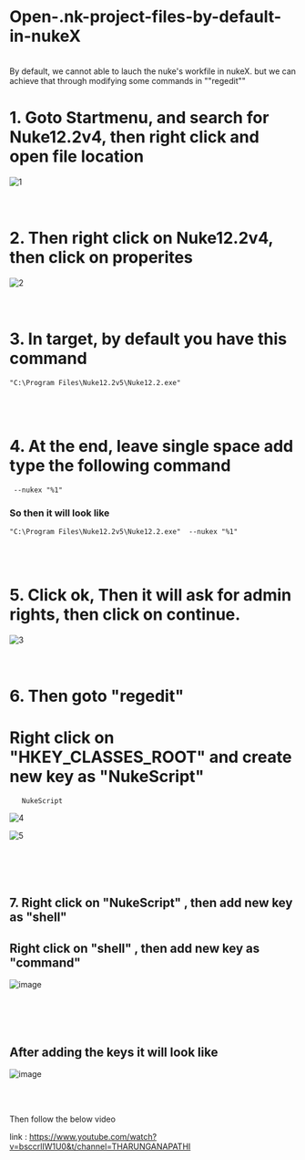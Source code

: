 # Open-.nk-project-files-by-default-in-nukeX
<br>
By default, we cannot able to lauch the nuke's workfile in nukeX.
but we can achieve that through modifying some commands in ""regedit""

#   1. Goto Startmenu, and search for Nuke12.2v4, then right click and open file location<br>

![1](https://user-images.githubusercontent.com/65713157/132125009-015a85f1-122c-478a-986b-86893b45db9e.jpg)
<br><br><br>

#   2. Then right click on Nuke12.2v4, then click on properites<br>
![2](https://user-images.githubusercontent.com/65713157/132125068-b2b766d8-944d-4d18-96ae-c5053e0a3c87.jpg)
<br><br><br>



#   3. In target, by default you have this command
    "C:\Program Files\Nuke12.2v5\Nuke12.2.exe"
    
<br><br>

#  4. At the end, leave single space add  type the following command
     --nukex "%1"
     
    
###   So then it will look like

    "C:\Program Files\Nuke12.2v5\Nuke12.2.exe"  --nukex "%1"
    
<br><br>
    
 #  5.  Click ok, Then it will ask for admin rights, then click on continue.
  ![3](https://user-images.githubusercontent.com/65713157/132125455-ddbd8191-214e-4491-8213-baff064375a2.jpg)
<br><br><br>

#   6. Then goto "regedit"
#      Right click on "HKEY_CLASSES_ROOT" and create new key as "NukeScript"
       NukeScript
![4](https://user-images.githubusercontent.com/65713157/132125645-8fcd4a6a-f2f3-4c96-b354-f634a6f6123f.jpg)

![5](https://user-images.githubusercontent.com/65713157/132125710-0d016c3d-ca28-469c-8cb3-8424e43683c7.jpg)
<br><br><br><br><br>

##   7. Right click on "NukeScript"   ,   then add new key as "shell"
##      Right click on "shell"        ,   then add new key as "command"

![image](https://user-images.githubusercontent.com/65713157/132125826-56880b01-e5ab-484f-812b-a45f61eb2440.png)
<br><br><br><br><br>

##    After adding the keys it will look like
![image](https://user-images.githubusercontent.com/65713157/132125858-6e263743-0dbb-443b-bca5-cb3ce2e72175.png)




<br>
<br>

Then follow the below video

link : https://www.youtube.com/watch?v=bsccrlIW1U0&t/channel=THARUNGANAPATHI
